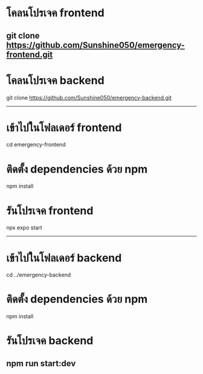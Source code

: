 # โคลนโปรเจค frontend
git clone https://github.com/Sunshine050/emergency-frontend.git
---------------------------------------------------------------------------

# โคลนโปรเจค backend
git clone https://github.com/Sunshine050/emergency-backend.git

---------------------------------------------------------------------------

# เข้าไปในโฟลเดอร์ frontend
cd emergency-frontend

# ติดตั้ง dependencies ด้วย npm
npm install

# รันโปรเจค frontend
npx expo start

---------------------------------------------------------------------------

# เข้าไปในโฟลเดอร์ backend
cd ../emergency-backend

# ติดตั้ง dependencies ด้วย npm
npm install

# รันโปรเจค backend
npm run start:dev
---------------------------------------------------------------------------
